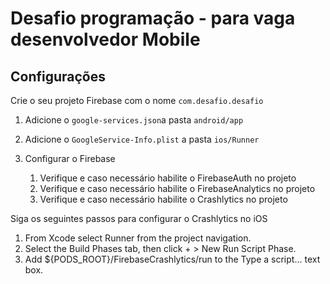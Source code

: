 # Desafio programação - para vaga desenvolvedor Mobile

## Configurações
Crie o seu projeto Firebase com o nome `com.desafio.desafio`
1. Adicione o `google-services.json`a pasta `android/app` 
2. Adicione o `GoogleService-Info.plist`  a pasta `ios/Runner`

1. Configurar o Firebase
    1. Verifique e caso necessário habilite o FirebaseAuth no projeto
    2. Verifique e caso necessário habilite o FirebaseAnalytics no projeto
    3. Verifique e caso necessário habilite o Crashlytics no projeto

Siga os seguintes passos para configurar o Crashlytics no iOS
1. From Xcode select Runner from the project navigation.
2. Select the Build Phases tab, then click + > New Run Script Phase.
3. Add ${PODS_ROOT}/FirebaseCrashlytics/run to the Type a script... text box.


